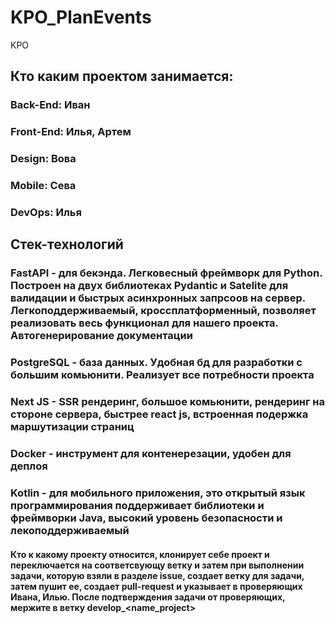 # KPO_PlanEvents
KPO

## Кто каким проектом занимается:
### Back-End: Иван
### Front-End: Илья, Артем
### Design: Вова
### Mobile: Сева
### DevOps: Илья

## Стек-технологий
### FastAPI - для бекэнда. Легковесный фреймворк для Python. Построен на двух библиотеках Pydantic и Satelite для валидации и быстрых асинхронных запрсоов на сервер. Легкоподдерживаемый, кроссплатформенный, позволяет реализовать весь функционал для нашего проекта. Автогенерирование документации
### PostgreSQL - база данных. Удобная бд для разработки с большим комьюнити. Реализует все потребности проекта
### Next JS - SSR рендеринг, большое комьюнити, рендеринг на стороне сервера, быстрее react js, встроенная подержка маршутизации страниц
### Docker - инструмент для контенерезации, удобен для деплоя
### Kotlin - для мобильного приложения, это открытый язык программирования поддерживает библиотеки и фреймворки Java, высокий уровень безопасности и лекоподдерживаемый

#### Кто к какому проекту относится, клонирует себе проект и переключается на соответсвующу ветку и затем при выполнении задачи, которую взяли в разделе issue, создает ветку для задачи, затем пушит ее, создает pull-request и указывает в проверяющих Ивана, Илью. После подтверждения задачи от проверяющих, мержите в ветку develop_<name_project>
